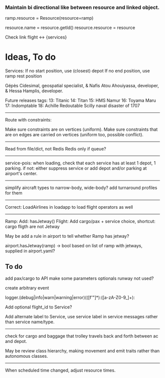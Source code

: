 
### Maintain bi directional like between resource and linked object.

ramp.resource = Resource(resource=ramp)


resource.name = resource.getId()
resource.resource = resource


Check link flight <-> {services}

# Ideas, To do

Services:
If no start position, use (closest) depot
If no end position, use ramp rest position

Gépès Cidesimal, geospatial specialist,
& Nafis Atou Ahouiyassa, developer,
& Hessa Hamplis, developer.



Future releases tags:
13: Titanic
14: Titan
15: HMS Namur
16: Toyama Maru
17: Indomptable
18: Achille
Redoutable
Scilly naval disaster of 1707



---

Route with constraints:

Make sure constraints are on vertices (uniform).
Make sure constraints that are on edges are carried on vertices (uniform too, possible conflict).

---

Read from file/dict, not Redis
Redis only if queue?

---

service-pois: when loading, check that each service has at least 1 depot, 1 parking.
if not: either suppress service or add depot and/or parking at airport's center.

---

simplify aircraft types to narrow-body, wide-body?
add turnaround profiles for them

---
Correct: LoadAirlines in loadapp to load flight operators as well

---
Ramp: Add: hasJetway()
Flight: Add cargo/pax + service choice, shortcut: cargo fligth are not Jetway

May be add a rule in airport to tell whether Ramp has jetway?

airport.hasJetway(ramp) -> bool
based on list of ramp with jetways, supplied in airport.yaml?

## To do

add pax/cargo to API
make some parameters optionals
runway not used?

create arbitrary event


logger\.(debug|info|warn|warning|error)\(([f'"]*):([a-zA-Z0-9_]+): 


Add optional flight_id to Service?

Add alternate label to Service, use service label in service messages rather than service name/type.

---
check for cargo and baggage that trolley travels back and forth between ac and depot.

May be review class hierarchy, making movement and emit traits rather than autonomous classes.



---
When scheduled time changed, adjust resource times.
